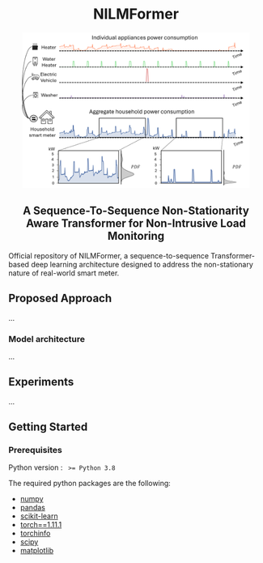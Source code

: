<h1 align="center">NILMFormer</h1>

<p align="center">
    <img width="450" src="https://github.com/adrienpetralia/NILMFormer/blob/master/Ressources/Intro.png" alt="Intro image">
</p>

<h2 align="center">A Sequence-To-Sequence Non-Stationarity Aware Transformer for Non-Intrusive Load Monitoring</h2>

Official repository of NILMFormer, a sequence-to-sequence Transformer-based deep learning architecture designed to address the non-stationary nature of real-world smart meter.


## Proposed Approach
...

### Model architecture
...

## Experiments
...

## Getting Started

### Prerequisites 

Python version : <code> >= Python 3.8 </code>

The required python packages are the following:

<ul>
    <li><a href="https://numpy.org/">numpy</a></li>
    <li><a href="https://pandas.pydata.org/">pandas</a></li>
    <li><a href="https://scikit-learn.org/stable/">scikit-learn</a></li>
    <li><a href="https://pytorch.org/docs/1.11.1/">torch==1.11.1</a></li>
    <li><a href="https://pypi.org/project/torchinfo/0.0.1/">torchinfo</a></li>
    <li><a href="https://scipy.org/">scipy</a></li>
    <li><a href="https://matplotlib.org/">matplotlib</a></li>
</ul>
